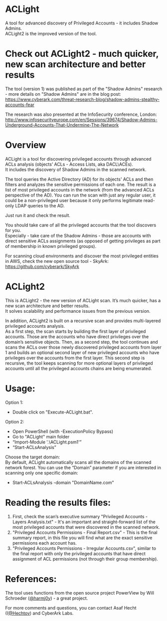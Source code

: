 # ACLight
A tool for advanced discovery of Privileged Accounts - it includes Shadow Admins.  
ACLight2 is the improved version of the tool.  

# Check out ACLight2 - much quicker, new scan architecture and better results

The tool (version 1) was published as part of the "Shadow Admins" research - more details on "Shadow Admins" are in the blog post: https://www.cyberark.com/threat-research-blog/shadow-admins-stealthy-accounts-fear  
  
The research was also presented at the InfoSecurity conference, London:  
http://www.infosecurityeurope.com/en/Sessions/39674/Shadow-Admins-Underground-Accounts-That-Undermine-The-Network  

# Overview
ACLight is a tool for discovering privileged accounts through advanced ACLs analysis (objects’ ACLs - Access Lists, aka DACL\ACEs).  
It includes the discovery of Shadow Admins in the scanned network.
  
The tool queries the Active Directory (AD) for its objects' ACLs and then filters and analyzes the sensitive permissions of each one.
The result is a list of most privileged accounts in the network (from the advanced ACLs perspective of the AD).
You can run the scan with just any regular user, it could be a non-privileged user because it only performs legitimate read-only LDAP queries to the AD.

Just run it and check the result.

You should take care of all the privileged accounts that the tool discovers for you.  
Especially - take care of the Shadow Admins - those are accounts with direct sensitive ACLs assignments (as opposed of getting privileges as part of membership in known privileged groups).

For scanning cloud environments and discover the most privileged entities in AWS, check the new open source tool - SkyArk:  
https://github.com/cyberark/SkyArk  

# ACLight2

This is ACLight2 - the new version of ACLight scan. It’s much quicker, has a new scan architecture and better results.  
It solves scalability and performance issues from the previous version.  
  
In addition, ACLight2 is built on a recursive scan and provides multi-layered privileged accounts analysis.  
As a first step, the scan starts by building the first layer of privileged accounts. Those are the accounts who have direct privileges over the domain’s sensitive objects. Then, as a second step, the tool continues and scans the ACLs over those newly discovered privileged accounts from layer 1 and builds an optional second layer of new privileged accounts who have privileges over the accounts from the first layer. This second step is recursive, the tool keeps scanning for more optional layers of privileged accounts until all the privileged accounts chains are being enumerated.

# Usage:
Option 1:
-	Double click on "Execute-ACLight.bat".

Option 2:
-	Open PowerShell (with -ExecutionPolicy Bypass)
-	Go to "ACLight" main folder
-	“Import-Module '.\ACLight.psm1'”
-	“Start-ACLsAnalysis”

Choose the target domain:  
By default, ACLight automatically scans all the domains of the scanned network forest. You can use the “Domain” parameter if you are interested in scanning only one specific domain:
- Start-ACLsAnalysis -domain "DomainName.com"

# Reading the results files:
1) First, check the scan’s executive summary "Privileged Accounts - Layers Analysis.txt" - It's an important and straight-forward list of the most privileged accounts that were discovered in the scanned network.  
2) "Privileged Accounts Permissions - Final Report.csv" - This is the final summary report, in this file you will find what are the exact sensitive permissions each account has.  
4) "Privileged Accounts Permissions - Irregular Accounts.csv", similar to the final report with only the privileged accounts that have direct assignment of ACL permissions (not through their group membership).

# References:
The tool uses functions from the open source project PowerView by Will Schroeder ([@harmj0y](https://twitter.com/harmj0y)) - a great project.

For more comments and questions, you can contact Asaf Hecht (([@Hechtov](https://twitter.com/Hechtov)) and CyberArk Labs.
